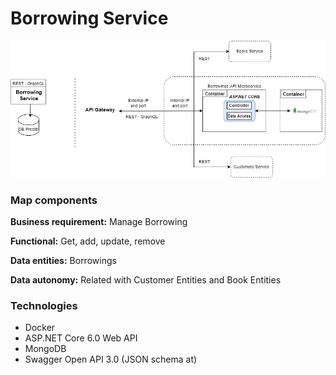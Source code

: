 # Borrowing Service

![schema](img/borrowing.png)

### Map components

**Business requirement:**  Manage Borrowing

**Functional:**  Get, add, update, remove

**Data entities:** Borrowings

**Data autonomy:** Related with Customer Entities and Book Entities

### Technologies

* Docker
* ASP.NET Core 6.0 Web API
* MongoDB
* Swagger Open API 3.0 (JSON schema at)
